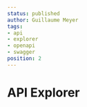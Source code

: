 ```yaml
---
status: published
author: Guillaume Meyer
tags:
- api
- explorer
- openapi
- swagger
position: 2
---
```

# API Explorer

<ApiExplorer />

